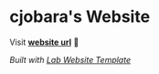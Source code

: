 
# cjobara's Website

Visit **[website url](#)** 🚀

_Built with [Lab Website Template](https://greene-lab.gitbook.io/lab-website-template-docs)_

